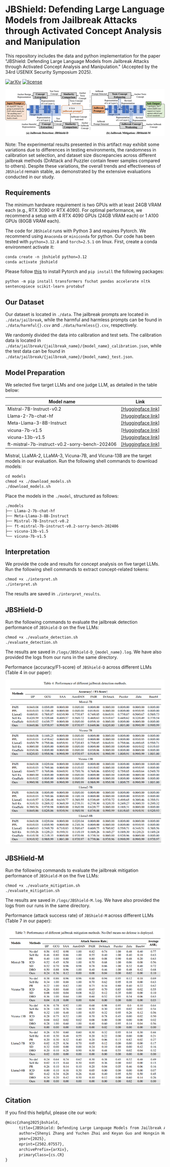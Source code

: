 # JBShield: Defending Large Language Models from Jailbreak Attacks through Activated Concept Analysis and Manipulation

This repository includes the data and python implementation for the paper "JBShield: Defending Large Language Models from Jailbreak Attacks through Activated Concept Analysis and Manipulation." (Accepted by the 34rd USENIX Security Symposium 2025).

[![arXiv](https://img.shields.io/badge/arXiv-paper-b31b1b.svg)](https://arxiv.org/abs/2502.07557) [![license](https://img.shields.io/github/license/NISPlab/JBSHield)](https://opensource.org/licenses/MIT)

![pipeline](./figs/pipeline.png)

Note: The experimental results presented in this artifact may exhibit some variations due to differences in testing environments, the randomness in calibration set selection, and dataset size discrepancies across different jailbreak methods (DrAttack and Puzzler contain fewer samples compared to others). Despite these variations, the overall trends and effectiveness of `JBShield` remain stable, as demonstrated by the extensive evaluations conducted in our study.

## Requirements

The minimum hardware requirement is two GPUs with at least 24GB VRAM each (e.g., RTX 3090 or RTX 4090). For optimal performance, we recommend a setup with 4 RTX 4090 GPUs (24GB VRAM each) or 1 A100 GPUs (80GB VRAM each). 

The code for `JBShield` runs with Python 3 and requires Pytorch. We recommend using `Anaconda` or `miniconda` for python. Our code has been tested with `python=3.12.8` and `torch=2.5.1` on linux. First, create a conda environment activate it:

```shell
conda create -n jbshield python=3.12
conda activate jbshield
```

Please follow [this](https://pytorch.org/get-started/locally/) to install Pytorch and `pip install` the following packages:

```shell
python -m pip install transformers fschat pandas accelerate nltk sentencepiece scikit-learn protobuf
```

## Our Dataset

Our dataset is located in `./data`. The jailbreak prompts are located in `./data/jailbreak`, while the harmful and harmless prompts can be found in `./data/harmful{}.csv` and `./data/harmless{}.csv`, respectively. 

We randomly divided the data into calibration and test sets. The calibration data is located in `./data/jailbreak/{jailbreak_name}/{model_name}_calibration.json`, while the test data can be found in `./data/jailbreak/{jailbreak_name}/{model_name}_test.json`.

## Model Preparation

We selected five target LLMs and one judge LLM, as detailed in the table below:

| Model name                                     | Link                                                         |
| ---------------------------------------------- | ------------------------------------------------------------ |
| Mistral-7B-Instruct-v0.2                       | [[Huggingface link]](https://huggingface.co/mistralai/Mistral-7B-Instruct-v0.2) |
| Llama-2-7b-chat-hf                             | [[Huggingface link]](https://huggingface.co/meta-llama/Llama-2-7b-chat-hf) |
| Meta-Llama-3-8B-Instruct                       | [[Huggingface link]](https://huggingface.co/meta-llama/Meta-Llama-3-8B-Instruct) |
| vicuna-7b-v1.5                                 | [[Huggingface link]](https://huggingface.co/lmsys/vicuna-7b-v1.5) |
| vicuna-13b-v1.5                                | [[Huggingface link]](https://huggingface.co/lmsys/vicuna-13b-v1.5) |
| ft-mistral-7b-instruct-v0.2-sorry-bench-202406 | [[Huggingface link]](https://huggingface.co/sorry-bench/ft-mistral-7b-instruct-v0.2-sorry-bench-202406) |

Mistral, LLaMA-2, LLaMA-3, Vicuna-7B, and Vicuna-13B are the target models in our evaluation. Run the following shell commands to download models:

```shell
cd models
chmod +x ./download_models.sh
./download_models.sh
```

Place the models in the `./model`, structured as follows:

```
./models
├── Llama-2-7b-chat-hf
├── Meta-Llama-3-8B-Instruct
├── Mistral-7B-Instruct-v0.2
├── ft-mistral-7b-instruct-v0.2-sorry-bench-202406
├── vicuna-13b-v1.5
└── vicuna-7b-v1.5
```

## Interpretation

We provide the code and results for concept analysis on five target LLMs. Run the following shell commands to extract concept-related tokens:

```shell
chmod +x ./interpret.sh
./interpret.sh
```

The results are saved in `./interpret_results`.

## JBSHield-D

Run the following commands to evaluate the jailbreak detection performance of `JBShield-D` on the five LLMs:

```shell
chmod +x ./evaluate_detection.sh
./evaluate_detection.sh
```

The results are saved in `/logs/JBShield-D_{model_name}.log`. We have also provided the logs from our runs in the same directory.

Performance (accuracy/F1-score) of `JBShield-D` across different LLMs (Table 4 in our paper):

![detection](./figs/detection.png)

## JBSHield-M

Run the following commands to evaluate the jailbreak mitigation performance of `JBShield-M` on the five LLMs:

```shell
chmod +x ./evaluate_mitigation.sh
./evaluate_mitigation.sh
```

The results are saved in `/logs/JBShield-M.log`. We have also provided the logs from our runs in the same directory.

Performance (attack success rate) of `JBShield-M` across different LLMs (Table 7 in our paper):

![mitigation](./figs/mitigation.png)

## Citation

If you find this helpful, please cite our work:

```tex
@misc{zhang2025jbshield,
      title={JBShield: Defending Large Language Models from Jailbreak Attacks through Activated Concept Analysis and Manipulation}, 
      author={Shenyi Zhang and Yuchen Zhai and Keyan Guo and Hongxin Hu and Shengnan Guo and Zheng Fang and Lingchen Zhao and Chao Shen and Cong Wang and Qian Wang},
      year={2025},
      eprint={2502.07557},
      archivePrefix={arXiv},
      primaryClass={cs.CR}
}
```